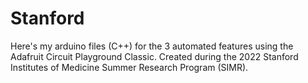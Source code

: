 # Stanford
Here's my arduino files (C++) for the 3 automated features using the Adafruit Circuit Playground Classic.
Created during the 2022 Stanford Institutes of Medicine Summer Research Program (SIMR).

